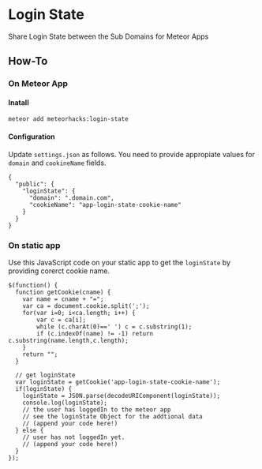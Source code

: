 # Login State

Share Login State between the Sub Domains for Meteor Apps

## How-To

### On Meteor App

#### Inatall

`meteor add meteorhacks:login-state`

#### Configuration

Update `settings.json` as follows. You need to provide appropiate values for `domain` and `cookineName` fields.

```
{
  "public": {
    "loginState": {
      "domain": ".domain.com",
      "cookieName": "app-login-state-cookie-name"
    }
  }
}
```

### On static app

Use this JavaScript code on your static app to get the `loginState` by providing corerct cookie name.

```
$(function() {
  function getCookie(cname) {
    var name = cname + "=";
    var ca = document.cookie.split(';');
    for(var i=0; i<ca.length; i++) {
        var c = ca[i];
        while (c.charAt(0)==' ') c = c.substring(1);
        if (c.indexOf(name) != -1) return c.substring(name.length,c.length);
    }
    return "";
  }
  
  // get loginState
  var loginState = getCookie('app-login-state-cookie-name');
  if(loginState) {
    loginState = JSON.parse(decodeURIComponent(loginState));
    console.log(loginState);
    // the user has loggedIn to the meteor app
    // see the loginState Object for the addtional data
    // (append your code here!)
  } else {
    // user has not loggedIn yet.
    // (append your code here!) 
  }
});
```
